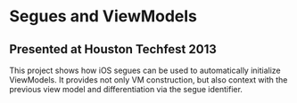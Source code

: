 # Segues and ViewModels 
## Presented at Houston Techfest 2013

This project shows how iOS segues can be used to automatically initialize ViewModels. 
It provides not only VM construction, but also context with the previous view model and differentiation via the segue identifier.

